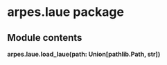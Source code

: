 # arpes.laue package

## Module contents

**arpes.laue.load\_laue(path: Union\[pathlib.Path, str\])**
